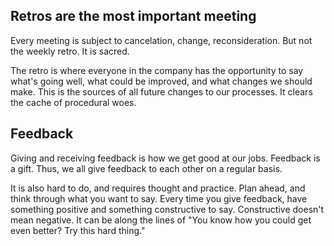 ## Retros are the most important meeting

Every meeting is subject to cancelation, change, reconsideration. But not the weekly retro. It is sacred. 

The retro is where everyone in the company has the opportunity to say what's going well, what could be improved, and what changes we should make. This is the sources of all future changes to our processes. It clears the cache of procedural woes. 

## Feedback

Giving and receiving feedback is how we get good at our jobs. Feedback is a gift. Thus, we all give feedback to each other on a regular basis. 

It is also hard to do, and requires thought and practice. Plan ahead, and think through what you want to say. Every time you give feedback, have something positive and something constructive to say. Constructive doesn't mean negative. It can be along the lines of "You know how you could get even better? Try this hard thing."